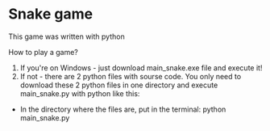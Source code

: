 # Snake game
This game was written with python

How to play a game?
1. If you're on Windows - just download main_snake.exe file and execute it!
2. If not - there are 2 python files with sourse code. You only need to download these 2 python files in one directory and execute main_snake.py with python like this:
* In the directory where the files are, put in the terminal: python main_snake.py
